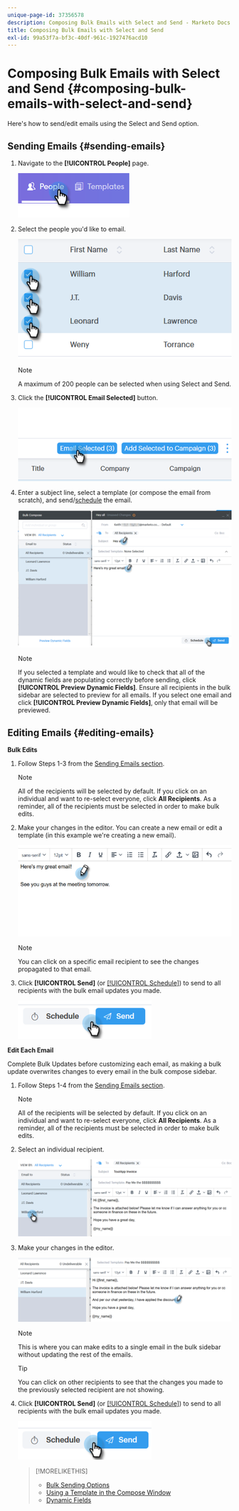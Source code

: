 ```yaml
---
unique-page-id: 37356578
description: Composing Bulk Emails with Select and Send - Marketo Docs - Product Documentation
title: Composing Bulk Emails with Select and Send
exl-id: 99a53f7a-bf3c-40df-961c-1927476acd10
---
```

# Composing Bulk Emails with Select and Send {#composing-bulk-emails-with-select-and-send}

Here's how to send/edit emails using the Select and Send option.

## Sending Emails {#sending-emails}

1. Navigate to the **[!UICONTROL People]** page.

   ![](assets/one-2.png)

1. Select the people you'd like to email.

   ![](assets/two-2.png)

   >[!NOTE]
   >
   >A maximum of 200 people can be selected when using Select and Send.

1. Click the **[!UICONTROL Email Selected]** button.

   ![](assets/three-2.png)

1. Enter a subject line, select a template (or compose the email from scratch), and send/[schedule](/help/marketo/product-docs/marketo-sales-connect/email/using-the-compose-window/scheduling-an-email.md) the email.

   ![](assets/four-2.png)

   >[!NOTE]
   >
   >If you selected a template and would like to check that all of the dynamic fields are populating correctly before sending, click **[!UICONTROL Preview Dynamic Fields]**. Ensure all recipients in the bulk sidebar are selected to preview for all emails. If you select one email and click **[!UICONTROL Preview Dynamic Fields]**, only that email will be previewed.

## Editing Emails {#editing-emails}

**Bulk Edits**

1. Follow Steps 1-3 from the [Sending Emails section](#sending-emails).

   >[!NOTE]
   >
   >All of the recipients will be selected by default. If you click on an individual and want to re-select everyone, click **All Recipients**. As a reminder, all of the recipients must be selected in order to make bulk edits.

1. Make your changes in the editor. You can create a new email or edit a template (in this example we're creating a new email).

   ![](assets/bulk-three.png)

   >[!NOTE]
   >
   >You can click on a specific email recipient to see the changes propagated to that email.

1. Click **[!UICONTROL Send]** (or [[!UICONTROL Schedule]](/help/marketo/product-docs/marketo-sales-connect/email/using-the-compose-window/scheduling-an-email.md)) to send to all recipients with the bulk email updates you made.

   ![](assets/bulk-four.png)

**Edit Each Email**

Complete Bulk Updates before customizing each email, as making a bulk update overwrites changes to every email in the bulk compose sidebar.

1. Follow Steps 1-4 from the [Sending Emails section](#sending-emails).

   >[!NOTE]
   >
   >All of the recipients will be selected by default. If you click on an individual and want to re-select everyone, click **All Recipients**. As a reminder, all of the recipients must be selected in order to make bulk edits.

1. Select an individual recipient.

   ![](assets/each-two.png)

1. Make your changes in the editor.

   ![](assets/each-three.png)

   >[!NOTE]
   >
   >This is where you can make edits to a single email in the bulk sidebar without updating the rest of the emails.

   >[!TIP]
   >
   >You can click on other recipients to see that the changes you made to the previously selected recipient are not showing.

1. Click **[!UICONTROL Send]** (or [[!UICONTROL Schedule]](/help/marketo/product-docs/marketo-sales-connect/email/using-the-compose-window/scheduling-an-email.md)) to send to all recipients with the bulk email updates you made.

   ![](assets/each-four.png)

   >[!MORELIKETHIS]
   >
   >* [Bulk Sending Options](/help/marketo/product-docs/marketo-sales-connect/email/using-the-compose-window/bulk-sending-options.md)
   >* [Using a Template in the Compose Window](/help/marketo/product-docs/marketo-sales-connect/email/using-the-compose-window/using-a-template-in-the-compose-window.md)
   >* [Dynamic Fields](/help/marketo/product-docs/marketo-sales-connect/templates/dynamic-fields/how-to-insert-dynamic-fields.md)
